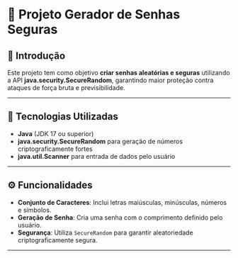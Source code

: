 # 🔐 Projeto Gerador de Senhas Seguras

## 📌 Introdução
Este projeto tem como objetivo **criar senhas aleatórias e seguras** utilizando a API **java.security.SecureRandom**, garantindo maior proteção contra ataques de força bruta e previsibilidade.

---

## 🚀 Tecnologias Utilizadas
- **Java** (JDK 17 ou superior)
- **java.security.SecureRandom** para geração de números criptograficamente fortes
- **java.util.Scanner** para entrada de dados pelo usuário

---

## ⚙️ Funcionalidades
- **Conjunto de Caracteres**: Inclui letras maiúsculas, minúsculas, números e símbolos.
- **Geração de Senha**: Cria uma senha com o comprimento definido pelo usuário.
- **Segurança**: Utiliza `SecureRandom` para garantir aleatoriedade criptograficamente segura.

---


